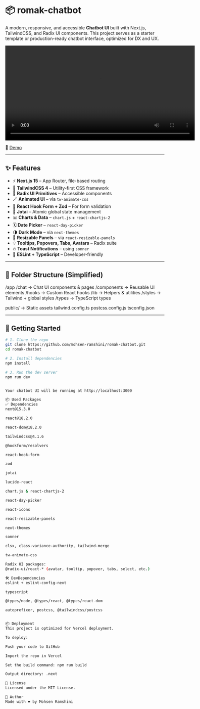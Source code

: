 # 📦 romak-chatbot

A modern, responsive, and accessible **Chatbot UI** built with Next.js, TailwindCSS, and Radix UI components. This project serves as a starter template or production-ready chatbot interface, optimized for DX and UX.

<video src="assets/demo.mp4" controls width="600"></video>

🔗 [Demo]()

---

## ✨ Features

- ⚡ **Next.js 15** – App Router, file-based routing  
- 🎨 **TailwindCSS 4** – Utility-first CSS framework  
- 🧩 **Radix UI Primitives** – Accessible components  
- 🪄 **Animated UI** – via `tw-animate-css`  
- 🧠 **React Hook Form + Zod** – For form validation  
- 🧬 **Jotai** – Atomic global state management  
- 📊 **Charts & Data** – `chart.js` + `react-chartjs-2`  
- 🗓️ **Date Picker** – `react-day-picker`  
- 🌗 **Dark Mode** – via `next-themes`  
- 🧰 **Resizable Panels** – via `react-resizable-panels`  
- 💡 **Tooltips, Popovers, Tabs, Avatars** – Radix suite  
- 🔥 **Toast Notifications** – using `sonner`  
- 🔧 **ESLint + TypeScript** – Developer-friendly  

---

## 📁 Folder Structure (Simplified)

/app
/chat → Chat UI components & pages
/components → Reusable UI elements
/hooks → Custom React hooks
/lib → Helpers & utilities
/styles → Tailwind + global styles
/types → TypeScript types

public/ → Static assets
tailwind.config.ts
postcss.config.js
tsconfig.json



---

## 🚀 Getting Started

```bash
# 1. Clone the repo
git clone https://github.com/mohsen-ramshini/romak-chatbot.git
cd romak-chatbot

# 2. Install dependencies
npm install

# 3. Run the dev server
npm run dev


Your chatbot UI will be running at http://localhost:3000

📦 Used Packages
✅ Dependencies
next@15.3.0

react@18.2.0

react-dom@18.2.0

tailwindcss@4.1.6

@hookform/resolvers

react-hook-form

zod

jotai

lucide-react

chart.js & react-chartjs-2

react-day-picker

react-icons

react-resizable-panels

next-themes

sonner

clsx, class-variance-authority, tailwind-merge

tw-animate-css

Radix UI packages:
@radix-ui/react-* (avatar, tooltip, popover, tabs, select, etc.)

🛠 DevDependencies
eslint + eslint-config-next

typescript

@types/node, @types/react, @types/react-dom

autoprefixer, postcss, @tailwindcss/postcss


📦 Deployment
This project is optimized for Vercel deployment.

To deploy:

Push your code to GitHub

Import the repo in Vercel

Set the build command: npm run build

Output directory: .next

🧾 License
Licensed under the MIT License.

🙌 Author
Made with ❤️ by Mohsen Ramshini

